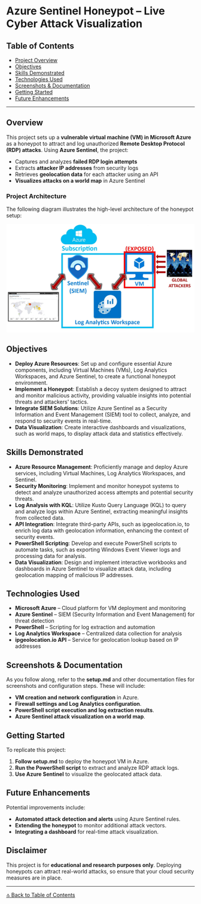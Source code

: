# Azure Sentinel Honeypot – Live Cyber Attack Visualization

## Table of Contents
- [Project Overview](#overview)
- [Objectives](#objectives)
- [Skills Demonstrated](#skills-demonstrated)
- [Technologies Used](#technologies-used)
- [Screenshots & Documentation](#screenshots--documentation)
- [Getting Started](#getting-started)
- [Future Enhancements](#future-enhancements)

---

## Overview
This project sets up a **vulnerable virtual machine (VM) in Microsoft Azure** as a honeypot to attract and log unauthorized **Remote Desktop Protocol (RDP) attacks**. Using **Azure Sentinel**, the project:

- Captures and analyzes **failed RDP login attempts**  
- Extracts **attacker IP addresses** from security logs  
- Retrieves **geolocation data** for each attacker using an API  
- **Visualizes attacks on a world map** in Azure Sentinel

### Project Architecture
The following diagram illustrates the high-level architecture of the honeypot setup:

![Azure Sentinel Honeypot Architecture](screenshots/readme1.png) 

## Objectives
- **Deploy Azure Resources**: Set up and configure essential Azure components, including Virtual Machines (VMs), Log Analytics Workspaces, and Azure Sentinel, to create a functional honeypot environment.
- **Implement a Honeypot**: Establish a decoy system designed to attract and monitor malicious activity, providing valuable insights into potential threats and attackers' tactics.
- **Integrate SIEM Solutions**: Utilize Azure Sentinel as a Security Information and Event Management (SIEM) tool to collect, analyze, and respond to security events in real-time.
- **Data Visualization**: Create interactive dashboards and visualizations, such as world maps, to display attack data and statistics effectively.

## Skills Demonstrated

- **Azure Resource Management**: Proficiently manage and deploy Azure services, including Virtual Machines, Log Analytics Workspaces, and Sentinel.
- **Security Monitoring**: Implement and monitor honeypot systems to detect and analyze unauthorized access attempts and potential security threats.
- **Log Analysis with KQL**: Utilize Kusto Query Language (KQL) to query and analyze logs within Azure Sentinel, extracting meaningful insights from collected data.
- **API Integration**: Integrate third-party APIs, such as ipgeolocation.io, to enrich log data with geolocation information, enhancing the context of security events.
- **PowerShell Scripting**: Develop and execute PowerShell scripts to automate tasks, such as exporting Windows Event Viewer logs and processing data for analysis.
- **Data Visualization**: Design and implement interactive workbooks and dashboards in Azure Sentinel to visualize attack data, including geolocation mapping of malicious IP addresses.


## Technologies Used
- **Microsoft Azure** – Cloud platform for VM deployment and monitoring  
- **Azure Sentinel** – SIEM (Security Information and Event Management) for threat detection  
- **PowerShell** – Scripting for log extraction and automation  
- **Log Analytics Workspace** – Centralized data collection for analysis  
- **ipgeolocation.io API** – Service for geolocation lookup based on IP addresses  

## Screenshots & Documentation
As you follow along, refer to the **setup.md** and other documentation files for screenshots and configuration steps. These will include:
- **VM creation and network configuration** in Azure.  
- **Firewall settings and Log Analytics configuration**.  
- **PowerShell script execution and log extraction results**.  
- **Azure Sentinel attack visualization on a world map**.  

## Getting Started
To replicate this project:
1. **Follow setup.md** to deploy the honeypot VM in Azure.
2. **Run the PowerShell script** to extract and analyze RDP attack logs.
3. **Use Azure Sentinel** to visualize the geolocated attack data.

## Future Enhancements
Potential improvements include:
- **Automated attack detection and alerts** using Azure Sentinel rules.
- **Extending the honeypot** to monitor additional attack vectors.
- **Integrating a dashboard** for real-time attack visualization.

## Disclaimer
This project is for **educational and research purposes only**. Deploying honeypots can attract real-world attacks, so ensure that your cloud security measures are in place.

---

[🔝 Back to Table of Contents](#table-of-contents)

